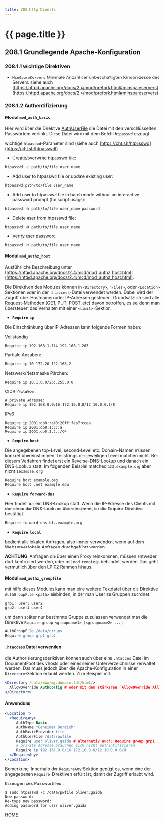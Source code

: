 ```yaml
---
title: 208 http Dienste
---
```


# {{ page.title }}

## 208.1 Grundlegende Apache-Konfiguration

### 208.1.1 wichtige Direktiven

- `MinSpareServers` Minimale Anzahl der unbeschäftigten Kindprozesse des Servers. siehe auch [https://httpd.apache.org/docs/2.4/mod/prefork.html#minspareservers](https://httpd.apache.org/docs/2.4/mod/prefork.html#minspareservers)

### 208.1.2 Authentifizierung

#### Modul `mod_auth_basic`

Hier wird über die Direktive [AuthUserFile](https://httpd.apache.org/docs/2.4/mod/mod_authn_file.html#authuserfile) die Datei mit den verschlüsselten Passwörtern verlinkt.
Diese Datei wird mit dem Befehl `htpasswd` erzeugt.

wichtige `htpasswd`-Parameter sind (siehe auch [https://cht.sh/htpasswd](https://cht.sh/htpasswd))

- Create/overwrite htpasswd file:

`htpasswd -c path/to/file user_name`

- Add user to htpasswd file or update existing user:

`htpasswd path/to/file user_name`

- Add user to htpasswd file in batch mode without an interactive password prompt (for script usage):

`htpasswd -b path/to/file user_name password`

- Delete user from htpasswd file:

`htpasswd -D path/to/file user_name`

- Verify user password:

`htpasswd -v path/to/file user_name`

#### Modul `mod_authz_host`

Ausführliche Beschreibung unter [https://httpd.apache.org/docs/2.4/mod/mod_authz_host.html](https://httpd.apache.org/docs/2.4/mod/mod_authz_host.html).

Die Direktiven des Modules können in `<Directory>`, `<Files>`, oder `<Location>` Sektionen oder in der `.htaccess`-Datei verwendet werden. Dabei wird der Zugriff über Hostnamen oder IP-Adressen gesteuert. Grundsätzlich sind alle Request-Methoden (GET, PUT, POST, etc) davon betroffen, es sei denn man übersteuert das Verhalten mit einer `<Limit>`-Sektion.

- __`Require ip`__

Die Einschränkung über IP-Adressen kann folgende Formen haben:

Vollständig:

```
Require ip 192.168.1.104 192.168.1.205
```

Partiale Angaben:

```
Require ip 10 172.20 192.168.2
```

Netzwerk/Netzmaske Pärchen:

```
Require ip 10.1.0.0/255.255.0.0
```

CIDR-Notation:

```
# private Adresse:
Require ip 192.168.0.0/16 172.16.0.0/12 10.0.0.0/8
```

IPv6

```
Require ip 2001:db8::a00:20ff:fea7:ccea
Require ip 2001:db8:1:1::a
Require ip 2001:db8:2:1::/64
```

- __`Require host`__

Die angegebenen top-Level, second-Level etc. Domain-Namen müssen konkret übereinstimmen, Teilstrings der jeweiligen Level matchen nicht. Bei diesem Verfahren findet erst ein Reverse-DNS-Lookup und danach ein DNS-Lookup statt. Im folgenden Beispiel matched `123.example.org` aber nicht `1example.org`

```
Require host example.org
Require host .net example.edu
```

- __`Require forward-dns`__

Hier findet nur ein DNS-Lookup statt. Wenn die IP-Adresse des Clients mit der eines der DNS-Lookups übereinstimmt, ist die Require-Direktive bestätigt.

```
Require forward-dns bla.example.org
```

- __`Require local`__

bedient alle lokalen Anfragen, also immer verwenden, wenn auf dem Webserver lokale Anfragen durchgeführt werden.

__ACHTUNG:__ Anfragen die über einen Proxy reinkommen, müssen entweder dort kontrolliert werden, oder mit `mod_remoteip` behandelt werden. Das geht vermutlich über den LPIC2 Rahmen hinaus.

#### Modul `mod_authz_groupfile`

mit hilfe dieses Modules kann man eine weitere Textdatei über die Direktive `AuthGroupFile <path>` einbinden, in der man User zu Gruppen zuordnet:

```
grp1: user1 user2
grp2: user3 user4
```

um dann später nur bestimmte Gruppe zuzulassen verwendet man die Direktive `Require group <groupname1> [<groupname2> ...]`

```apache
AuthGroupFile /data/groups
Require group grp1 grp2
```

#### `.htaccess` Datei verwenden

die Authorisierungsderiktiven können auch über eine `.htacces` Datei im DocumentRoot des vhosts oder eines seiner Unterverzeichnisse verwaltet werden. Das muss jedoch über
die Apache-Konfiguration in einer `Directory`-Sektion erlaubt werden. Zum Beispiel mit:

```apache
<Directory /data/www/my.domain.tdl/html/>
  AllowOverride AuthConfig # oder mit dem stärkeren `AllowOverride All`
</Directory>
```

#### Anwendung

```apache
<Location />
  <RequireAny>
     AuthType Basic
     AuthName "Geheimer Bereich"
     AuthBasicProvider file
     AuthUserFile /data/pwfile
     Require user oliver.gaida # alternativ auch: Require group grp1 ... oder Require valid-user
     # private Adresse brauchen sich nicht authentifizieren
     Require ip 192.168.0.0/16 172.16.0.0/12 10.0.0.0/8
  </RequireAny>
</Location>
```

Bemerkung: Innerhalb der `RequireAny`-Sektion genügt es, wenn eine der angegebenen `Require`-Direktiven erfüllt ist, damit der Zugriff erlaubt wird.

Erzeugen des Passwortfiles :

```
$ sudo htpasswd -c /data/pwfile oliver.gaida
New password:
Re-type new password:
Adding password for user oliver.gaida
```

[HOME](./)
